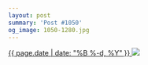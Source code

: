 ```yaml
---
layout: post
summary: 'Post #1050'
og_image: 1050-1280.jpg
---
```


<p>
 <time>
  <a href="/1050">
   {{ page.date | date: "%B %-d, %Y" }}
  </a>
 </time>
 <a href="/1050">
  <img sizes="(min-width: 700px) 50vw, calc(100vw - 2rem)" src="{{ site.assets_url }}/1050-640.jpg" srcset="{{ site.assets_url }}/1050-320.jpg 320w, {{ site.assets_url }}/1050-640.jpg 640w, {{ site.assets_url }}/1050-960.jpg 960w, {{ site.assets_url }}/1050-1280.jpg 1280w"/>
 </a>
</p>
